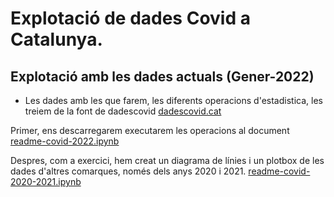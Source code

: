 
# Explotació de dades Covid a Catalunya.

## Explotació amb les dades actuals (Gener-2022)

- Les dades amb les que farem, les diferents operacions d'estadistica, les treiem de la font de dadescovid [dadescovid.cat](https://dadescovid.cat/descarregues "Dades covid catalunya")

Primer, ens descarregarem executarem les operacions al document  [readme-covid-2022.ipynb](readme.ipynb "Readme")

Despres, com a exercici, hem creat un diagrama de línies i un plotbox de les dades d'altres comarques, només dels anys 2020 i 2021.
 [readme-covid-2020-2021.ipynb](readme-miquel-covid.ipynb "readme-covid-2020-2021")
